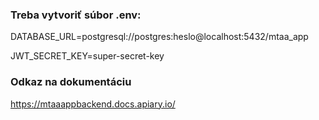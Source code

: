 ### Treba vytvoriť súbor .env:

DATABASE_URL=postgresql://postgres:heslo@localhost:5432/mtaa_app

JWT_SECRET_KEY=super-secret-key

### Odkaz na dokumentáciu
https://mtaaappbackend.docs.apiary.io/
